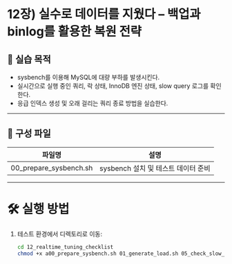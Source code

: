 # 12장) 실수로 데이터를 지웠다 – 백업과 binlog를 활용한 복원 전략

## 📌 실습 목적
- sysbench를 이용해 MySQL에 대량 부하를 발생시킨다.
- 실시간으로 실행 중인 쿼리, 락 상태, InnoDB 엔진 상태, slow query 로그를 확인한다.
- 응급 인덱스 생성 및 오래 걸리는 쿼리 종료 방법을 실습한다.


---


## 📂 구성 파일

| 파일명 | 설명 |
|--------|------|
| 00_prepare_sysbench.sh | sysbench 설치 및 테스트 데이터 준비 |




---


# 🛠️ 실행 방법

1. 테스트 환경에서 디렉토리로 이동:

   ```bash
   cd 12_realtime_tuning_checklist
   chmod +x a00_prepare_sysbench.sh 01_generate_load.sh 05_check_slow_queries.sh run_all.sh



